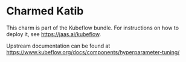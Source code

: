 Charmed Katib
=============

This charm is part of the Kubeflow bundle. For instructions on how to deploy it,
see https://jaas.ai/kubeflow.

Upstream documentation can be found at https://www.kubeflow.org/docs/components/hyperparameter-tuning/
